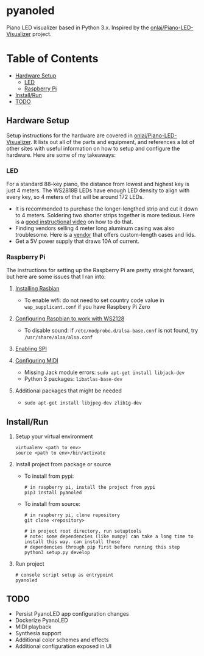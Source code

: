 pyanoled
=======

Piano LED visualizer based in Python 3.x. Inspired by the [onlaj/Piano-LED-Visualizer](https://github.com/onlaj/Piano-LED-Visualizer) project.

# Table of Contents
* [Hardware Setup](#setup)
    * [LED](#led)
    * [Raspberry Pi](#raspberrypi)
* [Install/Run](#install-run)
* [TODO](#todo)

## Hardware Setup
Setup instructions for the hardware are covered in [onlaj/Piano-LED-Visualizer](https://github.com/onlaj/Piano-LED-Visualizer).
It lists out all of the parts and equipment, and references a lot of other sites with useful information on how
to setup and configure the hardware. Here are some of my takeaways: 

### LED
For a standard 88-key piano, the distance from lowest and highest key is just 4 meters. The WS2818B LEDs
have enough LED density to align with every key, so 4 meters of that will be around 172 LEDs. 
* It is recommended to purchase the longer-lengthed strip and cut it down to 4 meters. Soldering two
shorter strips together is more tedious. Here is a [good instructional video](https://www.youtube.com/watch?v=OLQs7S_Ou8U)
on how to do that.
* Finding vendors selling 4 meter long aluminum casing was also troublesome. Here is a [vendor](https://www.gladiatorlighting.com/)
that offers custom-length cases and lids.
* Get a 5V power supply that draws 10A of current.

### Raspberry Pi
The instructions for setting up the Raspberry Pi are pretty straight forward, but here are some issues that I ran into:
1) [Installing Rasbian](https://www.terminalbytes.com/raspberry-pi-without-monitor-keyboard/)
	* To enable wifi: do not need to set country code value in `wap_supplicant.conf` if you have Raspbery Pi Zero

2) [Configuring Raspbian to work with WS2128](https://tutorials-raspberrypi.com/connect-control-raspberry-pi-ws2812-rgb-led-strips/)
	- To disable sound: if `/etc/modprobe.d/alsa-base.conf` is not found, try `/usr/share/alsa/alsa.conf`

3) [Enabling SPI](https://www.raspberrypi-spy.co.uk/2014/08/enabling-the-spi-interface-on-the-raspberry-pi/)

4) [Configuring MIDI](https://neuma.studio/rpi-midi-complete.html)
    - Missing Jack module errors: `sudo apt-get install libjack-dev`
    - Python 3 packages: `libatlas-base-dev`
5) Additional packages that might be needed
    - `sudo apt-get install libjpeg-dev zlib1g-dev`

## Install/Run
1. Setup your virtual environment
    ```shell script
    virtualenv <path to env>
    source <path to env>/bin/activate
    ```

2. Install project from package or source 
    - To install from pypi:
        ```shell script
        # in raspberry pi, install the project from pypi
        pip3 install pyanoled
        ```

    - To install from source:
        ```shell script
        # in raspberry pi, clone repository
        git clone <repository>
        
        # in project root directory, run setuptools
        # note: some dependencies (like numpy) can take a long time to install this way. can install those
        # dependencies through pip first before running this step
        python3 setup.py develop
        ```
3. Run project
    ```shell script
    # console script setup as entrypoint
    pyanoled
    ```

## TODO
- Persist PyanoLED app configuration changes
- Dockerize PyanoLED
- MIDI playback
- Synthesia support
- Additional color schemes and effects
- Additional configuration exposed in UI
